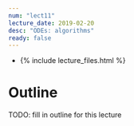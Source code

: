 ```yaml
---
num: "lect11"
lecture_date: 2019-02-20
desc: "ODEs: algorithms"
ready: false
---
```


* {% include lecture_files.html %}

# Outline

TODO: fill in outline for this lecture
